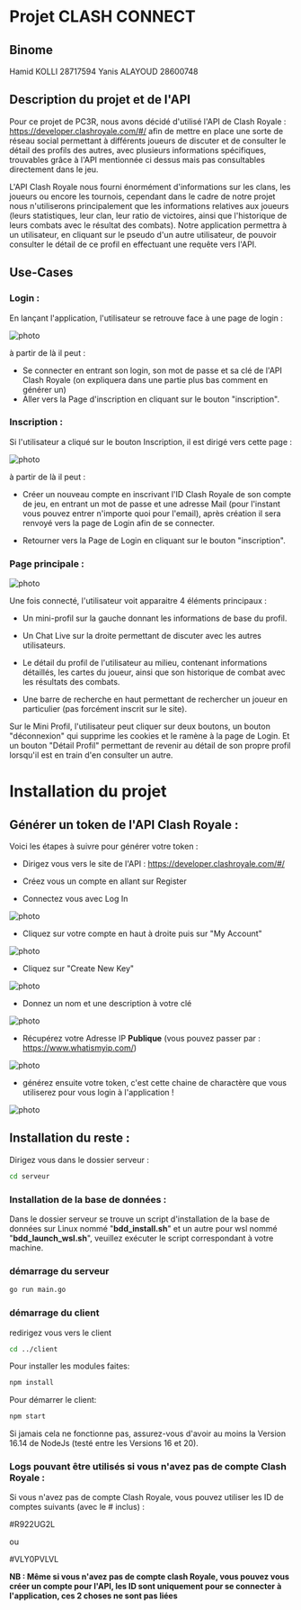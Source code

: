 # Projet CLASH CONNECT

## Binome

Hamid KOLLI 28717594
Yanis ALAYOUD 28600748

## Description du projet et de l'API

Pour ce projet de PC3R, nous avons décidé d'utilisé l'API de Clash Royale : https://developer.clashroyale.com/#/ afin de mettre en place une sorte de réseau social permettant à différents joueurs de discuter et de consulter le détail des profils des autres, avec plusieurs informations spécifiques, trouvables grâce à l'API mentionnée ci dessus mais pas consultables directement dans le jeu.

L'API Clash Royale nous fourni énormément d'informations sur les clans, les joueurs ou encore les tournois, cependant dans le cadre de notre projet nous n'utiliserons principalement que les informations relatives aux joueurs (leurs statistiques, leur clan, leur ratio de victoires, ainsi que l'historique de leurs combats avec le résultat des combats). Notre application permettra à un utilisateur, en cliquant sur le pseudo d'un autre utilisateur, de pouvoir consulter le détail de ce profil en effectuant une requête vers l'API.

## Use-Cases

### Login :
En lançant l'application, l'utilisateur se retrouve face à une page de login :

![photo](./images/clash_royale_login.png)



 à partir de là il peut :

 - Se connecter en entrant son login, son mot de passe et sa clé de l'API Clash Royale (on expliquera dans une partie plus bas comment en générer un)
 - Aller vers la Page d'inscription en cliquant sur le bouton "inscription".

### Inscription :

Si l'utilisateur a cliqué sur le bouton Inscription, il est dirigé vers cette page :

![photo](./images/clash_royal_signin.png)

à partir de là il peut :

 - Créer un nouveau compte en inscrivant l'ID Clash Royale de son compte de jeu, en entrant un mot de passe et une adresse Mail (pour l'instant vous pouvez entrer n'importe quoi pour l'email), après création il sera renvoyé vers la page de Login afin de se connecter.
 
 - Retourner vers la Page de Login en cliquant sur le bouton "inscription".

### Page principale :

![photo](./images/clash_connect.png)

Une fois connecté, l'utilisateur voit apparaitre 4 éléments principaux :

 - Un mini-profil sur la gauche donnant les informations de base du profil.
 
 - Un Chat Live sur la droite permettant de discuter avec les autres utilisateurs.
 - Le détail du profil de l'utilisateur au milieu, contenant informations détaillés, les cartes du joueur, ainsi que son historique de combat avec les résultats des combats.
 - Une barre de recherche en haut permettant de rechercher un joueur en particulier (pas forcément inscrit sur le site).
 
 Sur le Mini Profil, l'utilisateur peut cliquer sur deux boutons, un bouton "déconnexion" qui supprime les cookies et le ramène à la page de Login. Et un bouton "Détail Profil" permettant de revenir au détail de son propre profil lorsqu'il est en train d'en consulter un autre.

# Installation du projet
## Générer un token de l'API Clash Royale :

Voici les étapes à suivre pour générer votre token :

- Dirigez vous vers le site de l'API : https://developer.clashroyale.com/#/

- Créez vous un compte en allant sur Register

- Connectez vous avec Log In

![photo](./images/api_signun.png)

- Cliquez sur votre compte en haut à droite puis sur "My Account"

![photo](./images/api_clash_account_button.png)

- Cliquez sur "Create New Key"

![photo](./images/api_clash_create_key.png)

- Donnez un nom et une description à votre clé

![photo](./images/api_clash_fields.png)

- Récupérez votre Adresse IP **Publique** (vous pouvez passer par : https://www.whatismyip.com/)

![photo](./images/public_IP.png)

- générez ensuite votre token, c'est cette chaine de charactère que vous utiliserez pour vous login à l'application !

![photo](./images/api_clash_token.png)


## Installation du reste :

Dirigez vous dans le dossier serveur :

```bash
cd serveur
```

### Installation de la base de données :
Dans le dossier serveur se trouve un script d'installation de la base de données sur Linux nommé "**bdd_install.sh**" et un autre pour wsl nommé "**bdd_launch_wsl.sh**", veuillez exécuter le script correspondant à votre machine.

### démarrage du serveur
```bash
go run main.go
```

### démarrage du client

redirigez vous vers le client
```bash
cd ../client
```

Pour installer les modules faites:
```bash
npm install
```

Pour démarrer le client:
```bash
npm start
```

Si jamais cela ne fonctionne pas, assurez-vous d'avoir au moins la Version 16.14 de NodeJs (testé entre les Versions 16 et 20).


### **Logs pouvant être utilisés si vous n'avez pas de compte Clash Royale :**

Si vous n'avez pas de compte Clash Royale, vous pouvez utiliser les ID de comptes suivants (avec le # inclus) :

#R922UG2L

ou

#VLY0PVLVL


**NB : Même si vous n'avez pas de compte clash Royale, vous pouvez vous créer un compte pour l'API, les ID sont uniquement pour se connecter à l'application, ces 2 choses ne sont pas liées**
